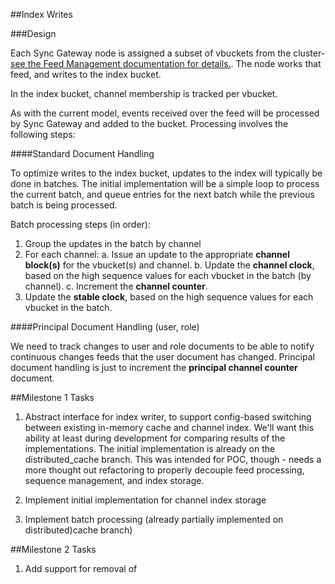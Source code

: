 ##Index Writes

###Design

Each Sync Gateway node is assigned a subset of vbuckets from the cluster- [see the Feed Management documentation for details.](feed_management.md).  The node works that feed, and writes to the index bucket.

In the index bucket, channel membership is tracked per vbucket.

As with the current model, events received over the feed will be processed by Sync Gateway and added to the bucket.  Processing involves the following steps:

####Standard Document Handling

To optimize writes to the index bucket, updates to the index will typically be done in batches.  The initial implementation will be a simple loop to process the current batch, and queue entries for the next batch while the previous batch is being processed.  

Batch processing steps (in order): 

  1. Group the updates in the batch by channel
  2. For each channel:
    a. Issue an update to the appropriate **channel block(s)** for the vbucket(s) and channel.
    b. Update the **channel clock**, based on the high sequence values for each vbucket in the batch (by channel). 
    c. Increment the **channel counter**.
  3. Update the **stable clock**, based on the high sequence values for each vbucket in the batch.


####Principal Document Handling (user, role)

We need to track changes to user and role documents to be able to notify continuous changes feeds that the user document has changed.  Principal document handling is just to increment the **principal channel counter** document.



##Milestone 1 Tasks

 1. Abstract interface for index writer, to support config-based switching between existing in-memory cache and channel index. We'll want this ability at least during development for comparing 
 results of the implementations.  The initial implementation is already on the distributed_cache branch.  This was intended for POC, though - needs a more thought out refactoring to properly 
 decouple feed processing, sequence management, and index storage.

 2. Implement initial implementation for channel index storage

 3. Implement batch processing (already partially implemented on distributed)cache branch)


##Milestone 2 Tasks

  1. Add support for removal of 
